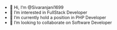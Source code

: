 - 👋 Hi, I’m @Sivaranjani1699
- 👀 I’m interested in FullStack Developer
- 🌱 I’m currently hold a position in PHP Developer
- 💞️ I’m looking to collaborate on Software Developer


<!---
Sivaranjani1699/Sivaranjani1699 is a ✨ special ✨ repository because its `README.md` (this file) appears on your GitHub profile.
You can click the Preview link to take a look at your changes.
--->
